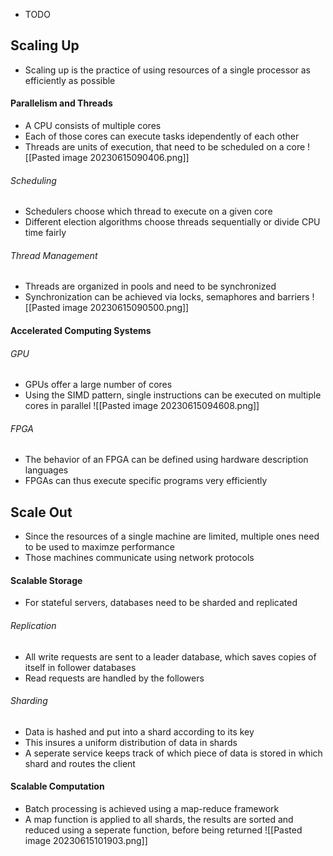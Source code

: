 - TODO
## Scaling Up
- Scaling up is the practice of using resources of a single processor as efficiently as possible
#### Parallelism and Threads
- A CPU consists of multiple cores
- Each of those cores can execute tasks idependently of each other
- Threads are units of execution, that need to be scheduled on a core
![[Pasted image 20230615090406.png]]
###### Scheduling
- Schedulers choose which thread to execute on a given core
- Different election algorithms choose threads sequentially or divide CPU time fairly
###### Thread Management
- Threads are organized in pools and need to be synchronized
- Synchronization can be achieved via locks, semaphores and barriers
![[Pasted image 20230615090500.png]]
#### Accelerated Computing Systems
###### GPU
- GPUs offer a large number of cores
- Using the SIMD pattern, single instructions can be executed on multiple cores in parallel
![[Pasted image 20230615094608.png]]
###### FPGA
- The behavior of an FPGA can be defined using hardware description languages
- FPGAs can thus execute specific programs very efficiently
## Scale Out
- Since the resources of a single machine are limited, multiple ones need to be used to maximze performance
- Those machines communicate using network protocols
#### Scalable Storage
- For stateful servers, databases need to be sharded and replicated
###### Replication
- All write requests are sent to a leader database, which saves copies of itself in follower databases
- Read requests are handled by the followers
###### Sharding
- Data is hashed and put into a shard according to its key
- This insures a uniform distribution of data in shards
- A seperate service keeps track of which piece of data is stored in which shard and routes the client
#### Scalable Computation
- Batch processing is achieved using a map-reduce framework
- A map function is applied to all shards, the results are sorted and reduced using a seperate function, before being returned
![[Pasted image 20230615101903.png]]